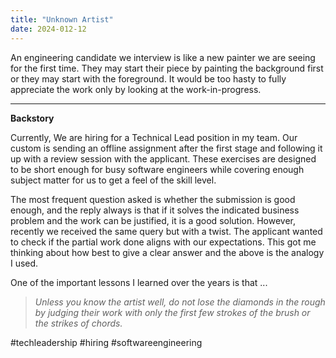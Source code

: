 ```yaml
---
title: "Unknown Artist"
date: 2024-012-12
---
```


An engineering candidate we interview is like a new painter we are seeing for the first time. They may start their piece by painting the background first or they may start with the foreground. It would be too hasty to fully appreciate the work only by looking at the work-in-progress.

---

**Backstory**

Currently, We are hiring for a Technical Lead position in my team. Our custom is sending an offline assignment after the first stage and following it up with a review session with the applicant. These exercises are designed to be short enough for busy software engineers while covering enough subject matter for us to get a feel of the skill level.

The most frequent question asked is whether the submission is good enough, and the reply always is that if it solves the indicated business problem and the work can be justified, it is a good solution. However, recently we received the same query but with a twist. The applicant wanted to check if the partial work done aligns with our expectations. This got me thinking about how best to give a clear answer and the above is the analogy I used.

One of the important lessons I learned over the years is that ...

> _Unless you know the artist well, do not lose the diamonds in the rough by judging their work with only the first few strokes of the brush or the strikes of chords._


#techleadership #hiring #softwareengineering
